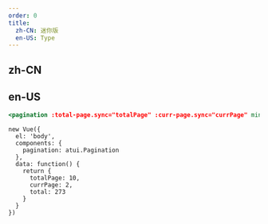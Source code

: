 ```yaml
---
order: 0
title:
  zh-CN: 迷你版
  en-US: Type
---
```


## zh-CN



## en-US


````jsx
<pagination :total-page.sync="totalPage" :curr-page.sync="currPage" mini :total="total"></pagination>
````

````vue-script
new Vue({
  el: 'body',
  components: {
    pagination: atui.Pagination
  },
  data: function() {
    return {
      totalPage: 10,
      currPage: 2,
      total: 273
    }
  }
})
````
